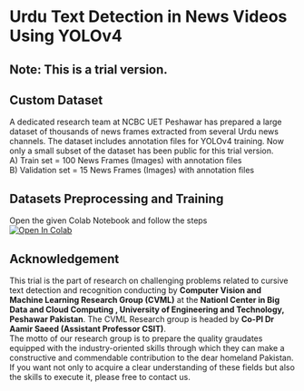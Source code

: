# Urdu Text Detection in News Videos Using YOLOv4
## Note: This is a trial version. 
## Custom Dataset <br>
A dedicated research team at NCBC UET Peshawar has prepared a large dataset of thousands of news frames extracted from several Urdu news channels. The dataset includes annotation files for YOLOv4 training. Now only a small subset of the dataset has been public for this trial version. <br>
A) Train set = 100 News Frames (Images) with annotation files <br>
B) Validation set = 15 News Frames (Images) with annotation files <br>
## Datasets Preprocessing and Training <br>
Open the given Colab Notebook and follow the steps <br>
[![Open In Colab](https://colab.research.google.com/assets/colab-badge.svg)](https://colab.research.google.com/drive/1DeegVTrFzbwr3wi4glahgTQY0hO-uOdo?usp=sharing)
## Acknowledgement <br>
This trial is the part of research on challenging problems related to cursive text detection and recognition conducting by **Computer Vision and Machine Learning Research Group (CVML)** at the **Nationl Center in Big Data and Cloud Computing , University of Engineering and Technology, Peshawar Pakistan**. The CVML Research group is headed by **Co-PI Dr Aamir Saeed (Assistant Professor CSIT)**.<br>
The motto of our research group is to prepare the quality graudates equipped with the industry-oriented skills through which they can make a constructive and commendable contribution to the dear homeland Pakistan.
If you want not only to acquire a clear understanding of these fields but also the skills to execute it, please free to contact us. 


